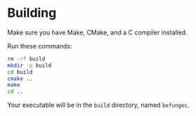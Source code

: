 # Building
Make sure you have Make, CMake, and a C compiler installed.

Run these commands:
```bash
rm -rf build
mkdir -p build
cd build
cmake ..
make
cd ..
```

Your executable will be in the `build` directory, named `befungec`.

